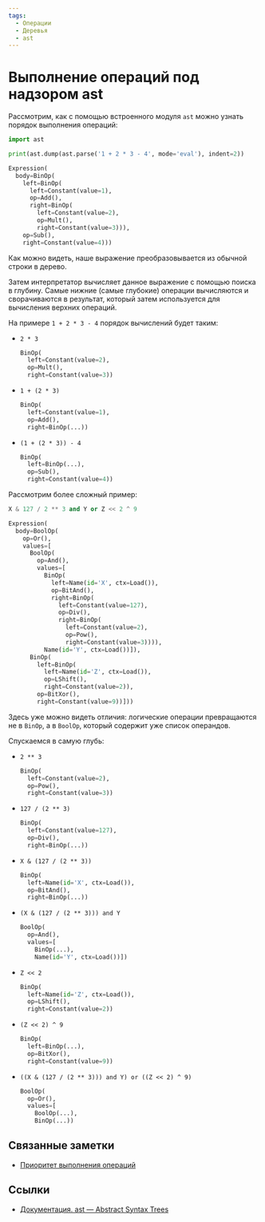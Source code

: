 ```yaml
---
tags:
  - Операции
  - Деревья
  - ast
---
```


# Выполнение операций под надзором ast

Рассмотрим, как с помощью встроенного модуля `ast` можно узнать порядок выполнения операций:

```python
import ast

print(ast.dump(ast.parse('1 + 2 * 3 - 4', mode='eval'), indent=2))
```

```python
Expression(
  body=BinOp(
    left=BinOp(
      left=Constant(value=1),
      op=Add(),
      right=BinOp(
        left=Constant(value=2),
        op=Mult(),
        right=Constant(value=3))),
    op=Sub(),
    right=Constant(value=4)))
```

Как можно видеть, наше выражение преобразовывается из обычной строки в дерево.

Затем интерпретатор вычисляет данное выражение с помощью поиска в глубину. Самые нижние (самые глубокие) операции вычисляются и сворачиваются в результат, который затем используется для вычисления верхних операций.

На примере `1 + 2 * 3 - 4` порядок вычислений будет таким:

- `2 * 3`
    ```python
    BinOp(
      left=Constant(value=2),
      op=Mult(),
      right=Constant(value=3))
    ```
- `1 + (2 * 3)`
    ```python
    BinOp(
      left=Constant(value=1),
      op=Add(),
      right=BinOp(...))
    ```
- `(1 + (2 * 3)) - 4`
    ```python
    BinOp(
      left=BinOp(...),
      op=Sub(),
      right=Constant(value=4))
    ```

Рассмотрим более сложный пример:

```python
X & 127 / 2 ** 3 and Y or Z << 2 ^ 9
```

```python
Expression(
  body=BoolOp(
    op=Or(),
    values=[
      BoolOp(
        op=And(),
        values=[
          BinOp(
            left=Name(id='X', ctx=Load()),
            op=BitAnd(),
            right=BinOp(
              left=Constant(value=127),
              op=Div(),
              right=BinOp(
                left=Constant(value=2),
                op=Pow(),
                right=Constant(value=3)))),
          Name(id='Y', ctx=Load())]),
      BinOp(
        left=BinOp(
          left=Name(id='Z', ctx=Load()),
          op=LShift(),
          right=Constant(value=2)),
        op=BitXor(),
        right=Constant(value=9))]))
```

Здесь уже можно видеть отличия: логические операции превращаются не в `BinOp`, а в `BoolOp`, который содержит уже список операндов. 

Спускаемся в самую глубь:

- `2 ** 3`
    ```python
    BinOp(
      left=Constant(value=2),
      op=Pow(),
      right=Constant(value=3))
    ```
- `127 / (2 ** 3)`
    ```python
    BinOp(
      left=Constant(value=127),
      op=Div(),
      right=BinOp(...))
    ```
- `X & (127 / (2 ** 3))`
    ```python
    BinOp(
      left=Name(id='X', ctx=Load()),
      op=BitAnd(),
      right=BinOp(...))
    ```
- `(X & (127 / (2 ** 3))) and Y`
    ```python
    BoolOp(
      op=And(),
      values=[
        BinOp(...),
        Name(id='Y', ctx=Load())])
    ```
- `Z << 2`
    ```python
    BinOp(
      left=Name(id='Z', ctx=Load()),
      op=LShift(),
      right=Constant(value=2))
    ```
- `(Z << 2) ^ 9`
    ```python
    BinOp(
      left=BinOp(...),
      op=BitXor(),
      right=Constant(value=9))
    ```
- `((X & (127 / (2 ** 3))) and Y) or ((Z << 2) ^ 9)`
    ```python
    BoolOp(
      op=Or(),
      values=[
        BoolOp(...),
        BinOp(...))
    ```

## Связанные заметки
- [Приоритет выполнения операций](operator-precedence.md)


## Ссылки
- [Документация. ast — Abstract Syntax Trees](https://docs.python.org/3/library/ast.html)
